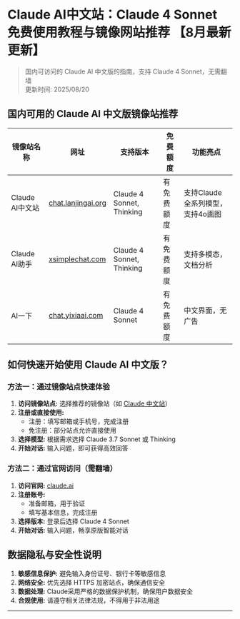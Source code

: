 # Claude AI中文站：Claude 4 Sonnet 免费使用教程与镜像网站推荐 【8月最新更新】

> 国内可访问的 Claude AI 中文版的指南，支持 Claude 4 Sonnet，无需翻墙   
> 更新时间: 2025/08/20

## 国内可用的 Claude AI 中文版镜像站推荐

| 镜像站名称 | 网址 | 支持版本 | 免费额度 | 功能亮点 |
|------------|------|----------|-----------|-----------|
| Claude AI中文站 | [chat.lanjingai.org](https://chat.lanjingai.org) | Claude 4 Sonnet, Thinking | 有免费额度 | 支持Claude全系列模型，支持4o画图 |
| Claude AI助手 | [xsimplechat.com](https://xsimplechat.com) | Claude 4 Sonnet, Thinking | 有免费额度 | 支持多模态，文档分析 |
| AI一下 | [chat.yixiaai.com](https://chat.yixiaai.com) | Claude 4 Sonnet | 有免费额度 | 中文界面，无广告 |

## 如何快速开始使用 Claude AI 中文版？

### 方法一：通过镜像站点快速体验

1. **访问镜像站点:** 选择推荐的镜像站（如 [Claude 中文站](https://chat.lanjingai.org)）
2. **注册或直接使用:**
   - 注册：填写邮箱或手机号，完成注册
   - 免注册：部分站点允许直接使用
3. **选择模型:** 根据需求选择 Claude 3.7 Sonnet 或 Thinking
4. **开始对话:** 输入问题，即可获得高效回答

### 方法二：通过官网访问（需翻墙）

1. **访问官网:** [claude.ai](https://claude.ai)
2. **注册账号:**
   - 准备邮箱，用于验证
   - 填写基本信息，完成注册
3. **选择版本:** 登录后选择 Claude 4 Sonnet
4. **开始对话:** 输入问题，畅享原版智能对话

## 数据隐私与安全性说明

1. **敏感信息保护:** 避免输入身份证号、银行卡等敏感信息
2. **网络安全:** 优先选择 HTTPS 加密站点，确保通信安全
3. **数据处理:** Claude采用严格的数据保护机制，确保用户数据安全
4. **合规使用:** 请遵守相关法律法规，不得用于非法用途

---

